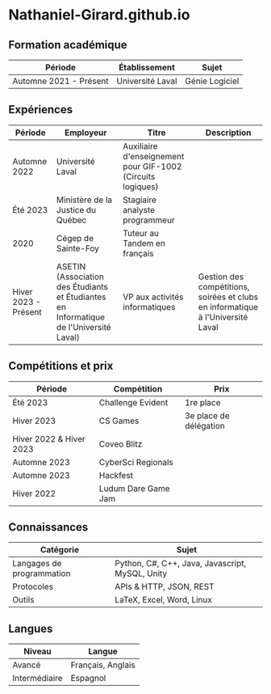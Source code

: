 # Nathaniel-Girard.github.io

## Formation académique

| Période                | Établissement    | Sujet          |
| ---------------------- | ---------------- | -------------- |
| Automne 2021 - Présent | Université Laval | Génie Logiciel |

## Expériences

| Période              | Employeur                                                                              | Titre                                                       | Description                                                                     |
| -------------------- | -------------------------------------------------------------------------------------- | ----------------------------------------------------------- | ------------------------------------------------------------------------------- |
| Automne 2022         | Université Laval                                                                       | Auxiliaire d'enseignement pour GIF-1002 (Circuits logiques) |
| Été 2023             | Ministère de la Justice du Québec                                                      | Stagiaire analyste programmeur                              |
| 2020                 | Cégep de Sainte-Foy                                                                    | Tuteur au Tandem en français                                |
| Hiver 2023 - Présent | ASETIN (Association des Étudiants et Étudiantes en Informatique de l'Université Laval) | VP aux activités informatiques                              | Gestion des compétitions, soirées et clubs en informatique à l'Université Laval |

## Compétitions et prix

| Période                 | Compétition         | Prix                   |
| ----------------------- | ------------------- | ---------------------- |
| Été 2023                | Challenge Evident   | 1re place              |
| Hiver 2023              | CS Games            | 3e place de délégation |
| Hiver 2022 & Hiver 2023 | Coveo Blitz         |                        |
| Automne 2023            | CyberSci Regionals  |                        |
| Automne 2023            | Hackfest            |                        |
| Hiver 2022              | Ludum Dare Game Jam |                        |

## Connaissances

| Catégorie                 | Sujet                                            |
| ------------------------- | ------------------------------------------------ |
| Langages de programmation | Python, C\#, C++, Java, Javascript, MySQL, Unity |
| Protocoles                | APIs & HTTP, JSON, REST                          |
| Outils                    | LaTeX, Excel, Word, Linux                        |

## Langues

| Niveau        | Langue            |
| ------------- | ----------------- |
| Avancé        | Français, Anglais |
| Intermédiaire | Espagnol          |
